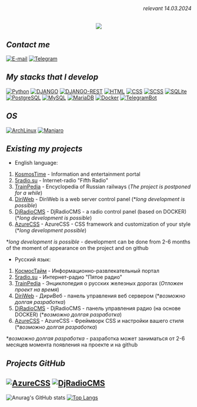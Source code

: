 <h6 align="right">relevant 14.03.2024</h6>
<p align="center">
  <a href="https://git.io/typing-svg">
    <img src="https://readme-typing-svg.herokuapp.com?font=PTSans&duration=2500&pause=2500&center=true&vCenter=true&multiline=true&width=700&height=100&lines=%E2%9C%8C+Welcome!+This+is+my+page+where+you+can+see+my+various+designs;%F0%9F%93%99+My+nickname+is+VegarusNik.+My+name+is+Nikolay;%F0%9F%92%BC+I+run+my+nonprofit+company+GroupMediaVegarus">
  </a>
</p>

## _Contact me_

[![E-mail](https://img.shields.io/badge/E--mail-005FF9?style=for-the-badge&logo=maildotru&logoColor=FFFFFF)](mailto://mv-nikolay@vegarus.su) [![Telegram](https://img.shields.io/badge/telegram-26A5E4?style=for-the-badge&logo=telegram&logoColor=FFFFFF)](https://t.me/vegarus2013)

## _My stacks that I develop_

[![Python](https://img.shields.io/badge/python-3670A0?style=for-the-badge&logo=python&logoColor=FFFFFF)](https://www.python.org) [![DJANGO](https://img.shields.io/badge/django-092E20?style=for-the-badge&logo=django&logoColor=FFFFFF)](https://www.djangoproject.com) [![DJANGO-REST](https://img.shields.io/badge/django-rest-AA0000?style=for-the-badge&logo=django&logoColor=FFFFFF)](https://www.django-rest-framework.org) [![HTML](https://img.shields.io/badge/html5-E34F26?style=for-the-badge&logo=html5&logoColor=FFFFFF)](https://developer.mozilla.org/ru/docs/Learn/Getting_started_with_the_web/HTML_basics) [![CSS](https://img.shields.io/badge/css3-1572B6?style=for-the-badge&logo=css3&logoColor=FFFFFF)](https://developer.mozilla.org/ru/docs/Learn/Getting_started_with_the_web/CSS_basics) [![SCSS](https://img.shields.io/badge/scss-CC6699?style=for-the-badge&logo=sass&logoColor=FFFFFF)](https://sass-lang.com) [![SQLite](https://img.shields.io/badge/SQLite-003B57?style=for-the-badge&logo=sqlite&logoColor=FFFFFF)](https://www.sqlite.com/) [![PostgreSQL](https://img.shields.io/badge/PostgreSQL-4169E1?style=for-the-badge&logo=postgresql&logoColor=FFFFFF)](https://www.postgresql.org) [![MySQL](https://img.shields.io/badge/MySQL-4479A1?style=for-the-badge&logo=mysql&logoColor=FFFFFF)](https://www.mysql.com) [![MariaDB](https://img.shields.io/badge/MariaDB-003545?style=for-the-badge&logo=mariadb&logoColor=FFFFFF)](https://www.mysql.com) [![Docker](https://img.shields.io/badge/docker-2496ED?style=for-the-badge&logo=docker&logoColor=FFFFFF)](https://www.docker.com) [![TelegramBot](https://img.shields.io/badge/Telegram_BOT-Aiogram-2496ED?style=for-the-badge&logo=telegram&logoColor=FFFFFF)](https://pypi.org/project/aiogram/)

## _OS_

[![ArchLinux](https://img.shields.io/badge/ArchLinux-1793D1?style=for-the-badge&logo=archlinux&logoColor=FFFFFF)](https://archlinux.org) [![Manjaro](https://img.shields.io/badge/Manjaro-35BF5C?style=for-the-badge&logo=manjaro&logoColor=FFFFFF)](https://archlinux.org)

## _Existing my projects_

- English language:
1. [KosmosTime](https://kosmostime.su) - Information and entertainment portal
2. [5radio.su](https://5radio.su) - Internet-radio "Fifth Radio"
3. [TrainPedia](https://trainpedia.su) - Encyclopedia of Russian railways (_The project is postponed for a while_)
4. [DiriWeb](https://vegarus.su/soft/diriweb) - DiriWeb is a web server control panel (**long development is possible*)
5. [DjRadioCMS](https://vegarus.su/soft/djradiocms) - DjRadioCMS - a radio control panel (based on DOCKER) (**long development is possible*)
6. [AzureCSS](https://vegarus.su/soft/azurecss) - AzureCSS - CSS framework and customization of your style (**long development possible*)

**long development is possible* - development can be done from 2-6 months of the moment of appearance on the project and on github

- Русский язык:
1. [КосмосТайм](https://kosmostime.su) - Информационно-развлекательный портал
2. [5radio.su](https://5radio.su) - Интернет-радио "Пятое радио"
3. [TrainPedia](https://trainpedia.su) - Энциклопедия о русских железных дорогах (_Отложен проект на время_)
4. [DiriWeb](https://vegarus.su/soft/diriweb) - ДириВеб - панель управления веб сервером (**возможно долгая разработка*)
5. [DjRadioCMS](https://vegarus.su/soft/djradiocms) - DjRadioCMS - панель управления радио (на основе DOCKER) (**возможно долгая разработка*)
6. [AzureCSS](https://vegarus.su/soft/azurecss) - AzureCSS - Фреймворк CSS и настройки вашего стиля (**возможно долгая разработка*)

**возможно долгая разработка* - разработка может заниматься от 2-6 месяцев момента появления на проекте и на github

## _Projects GitHub_

[![AzureCSS](https://github-readme-stats.vercel.app/api/pin/?username=vegarus2013&repo=azurecss)](https://github.com/vegarus2013/azurecs) [![DjRadioCMS](https://github-readme-stats.vercel.app/api/pin/?username=vegarus2013&repo=djradiocms)](https://github.com/vegarus2013/djradiocms)
---

![Anurag's GitHub stats](https://github-readme-stats.vercel.app/api?username=vegarus2013&show_icons=true&border_color=0F3C50&title_color=052634&text_color=0F3C50&icon_color=052634) [![Top Langs](https://github-readme-stats.vercel.app/api/top-langs/?username=vegarus2013&layout=donut&border_color=0F3C50&title_color=052634&text_color=0F3C50&icon_color=052634)](https://github.com/vegarus2013)
